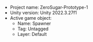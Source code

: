<!-- UNITY CODE ASSIST INSTRUCTIONS START -->
- Project name: ZeroSugar-Prototype-1
- Unity version: Unity 2022.3.27f1
- Active game object:
  - Name: Spawner
  - Tag: Untagged
  - Layer: Default
<!-- UNITY CODE ASSIST INSTRUCTIONS END -->